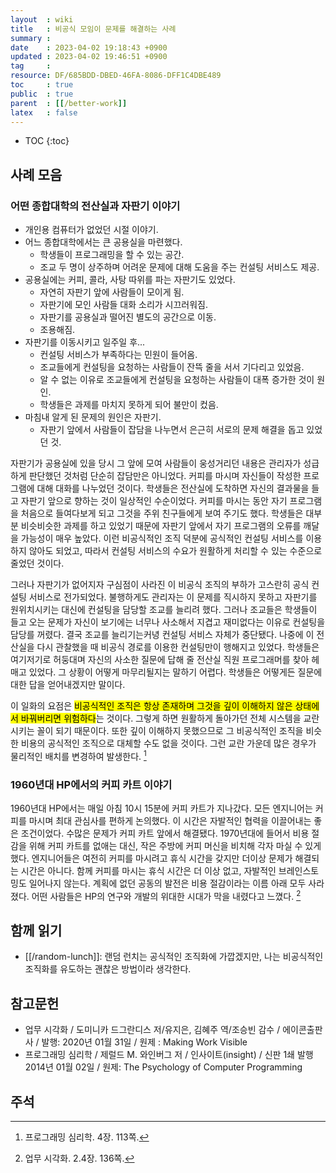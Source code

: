 ```yaml
---
layout  : wiki
title   : 비공식 모임이 문제를 해결하는 사례
summary : 
date    : 2023-04-02 19:18:43 +0900
updated : 2023-04-02 19:46:51 +0900
tag     : 
resource: DF/685BDD-DBED-46FA-8086-DFF1C4DBE489
toc     : true
public  : true
parent  : [[/better-work]]
latex   : false
---
```

* TOC
{:toc}

## 사례 모음

### 어떤 종합대학의 전산실과 자판기 이야기

- 개인용 컴퓨터가 없었던 시절 이야기.
- 어느 종합대학에서는 큰 공용실을 마련했다.
    - 학생들이 프로그래밍을 할 수 있는 공간.
    - 조교 두 명이 상주하며 어려운 문제에 대해 도움을 주는 컨설팅 서비스도 제공.
- 공용실에는 커피, 콜라, 사탕 따위를 파는 자판기도 있었다.
    - 자연히 자판기 앞에 사람들이 모이게 됨.
    - 자판기에 모인 사람들 대화 소리가 시끄러워짐.
    - 자판기를 공용실과 떨어진 별도의 공간으로 이동.
    - 조용해짐.
- 자판기를 이동시키고 일주일 후...
    - 컨설팅 서비스가 부족하다는 민원이 들어옴.
    - 조교들에게 컨설팅을 요청하는 사람들이 잔뜩 줄을 서서 기다리고 있었음.
    - 알 수 없는 이유로 조교들에게 컨설팅을 요청하는 사람들이 대폭 증가한 것이 원인.
    - 학생들은 과제를 마치지 못하게 되어 불만이 컸음.
- 마침내 알게 된 문제의 원인은 자판기.
    - 자판기 앞에서 사람들이 잡담을 나누면서 은근히 서로의 문제 해결을 돕고 있었던 것.

>
자판기가 공용실에 있을 당시 그 앞에 모여 사람들이 웅성거리던 내용은 관리자가 성급하게 판단했던 것처럼 단순히 잡담만은 아니었다.
커피를 마시며 자신들이 작성한 프로그램에 대해 대화를 나누었던 것이다.
학생들은 전산실에 도착하면 자신의 결과물을 들고 자판기 앞으로 향하는 것이 일상적인 수순이었다.
커피를 마시는 동안 자기 프로그램을 처음으로 들여다보게 되고 그것을 주위 친구들에게 보여 주기도 했다.
학생들은 대부분 비슷비슷한 과제를 하고 있었기 때문에 자판기 앞에서 자기 프로그램의 오류를 깨달을 가능성이 매우 높았다.
이런 비공식적인 조직 덕분에 공식적인 컨설팅 서비스를 이용하지 않아도 되었고,
따라서 컨설팅 서비스의 수요가 원활하게 처리할 수 있는 수준으로 줄었던 것이다.
>
그러나 자판기가 없어지자 구심점이 사라진 이 비공식 조직의 부하가 고스란히 공식 컨설팅 서비스로 전가되었다.
불행하게도 관리자는 이 문제를 직시하지 못하고 자판기를 원위치시키는 대신에 컨설팅을 담당할 조교를 늘리려 했다.
그러나 조교들은 학생들이 들고 오는 문제가 자신이 보기에는 너무나 사소해서 지겹고 재미없다는 이유로 컨설팅을 담당를 꺼렸다.
결국 조교를 늘리기는커녕 컨설팅 서비스 자체가 중단됐다.
나중에 이 전산실을 다시 관찰했을 때 비공식 경로를 이용한 컨설팅만이 행해지고 있었다.
학생들은 여기저기로 허둥대며 자신의 사소한 질문에 답해 줄 전산실 직원 프로그래머를 찾아 헤매고 있었다.
그 상황이 어떻게 마무리될지는 말하기 어렵다.
학생들은 어떻게든 질문에 대한 답을 얻어내겠지만 말이다.
>
이 일화의 요점은 <mark>비공식적인 조직은 항상 존재하며 그것을 깊이 이해하지 않은 상태에서 바꿔버리면 위험하다</mark>는 것이다.
그렇게 하면 원활하게 돌아가던 전체 시스템을 교란시키는 꼴이 되기 때문이다.
또한 깊이 이해하지 못했으므로 그 비공식적인 조직을 비슷한 비용의 공식적인 조직으로 대체할 수도 없을 것이다.
그런 교란 가운데 많은 경우가 물리적인 배치를 변경하여 발생한다.
[^psychology-113]

### 1960년대 HP에서의 커피 카트 이야기

>
1960년대 HP에서는 매일 아침 10시 15분에 커피 카트가 지나갔다.
모든 엔지니어는 커피를 마시며 최대 관심사를 편하게 논의했다.
이 시간은 자발적인 협력을 이끌어내는 좋은 조건이었다.
수많은 문제가 커피 카트 앞에서 해결됐다.
1970년대에 들어서 비용 절감을 위해 커피 카트를 없애는 대신, 작은 주방에 커피 머신을 비치해 각자 마실 수 있게 했다.
엔지니어들은 여전히 커피를 마시려고 휴식 시간을 갖지만 더이상 문제가 해결되는 시간은 아니다.
함께 커피를 마시는 휴식 시간은 더 이상 없고, 자발적인 브레인스토밍도 일어나지 않는다.
계획에 없던 공동의 발전은 비용 절감이라는 이름 아래 모두 사라졌다.
어떤 사람들은 HP의 연구와 개발의 위대한 시대가 막을 내렸다고 느꼈다.
[^visible-136]

## 함께 읽기

- [[/random-lunch]]: 랜덤 런치는 공식적인 조직화에 가깝겠지만, 나는 비공식적인 조직화를 유도하는 괜찮은 방법이라 생각한다.

## 참고문헌

- 업무 시각화 / 도미니카 드그란디스 저/유지은, 김혜주 역/조승빈 감수 / 에이콘출판사 / 발행: 2020년 01월 31일 / 원제 : Making Work Visible
- 프로그래밍 심리학 / 제럴드 M. 와인버그 저 / 인사이트(insight) / 신판 1쇄 발행 2014년 01월 02일 / 원제: The Psychology of Computer Programming

## 주석

[^psychology-113]: 프로그래밍 심리학. 4장. 113쪽.
[^visible-136]: 업무 시각화. 2.4장. 136쪽.

